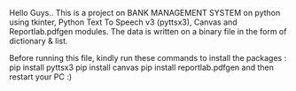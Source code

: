 Hello Guys..
This is a project on BANK MANAGEMENT SYSTEM on python using tkinter, Python Text To Speech v3 (pyttsx3), Canvas and Reportlab.pdfgen modules.
The data is written on a binary file in the form of  dictionary & list.

Before running this file, kindly run these commands to install the packages :
    pip install pyttsx3
    pip install canvas
    pip install reportlab.pdfgen
    and then restart your PC :)
